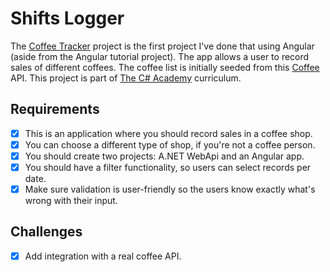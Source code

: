 # Shifts Logger

The [Coffee Tracker](https://www.thecsharpacademy.com/project/32/Coffee%20Tracker) project is the first project I've done that using Angular (aside from the Angular tutorial project). The app allows a user to record sales of different coffees. The coffee list is initially seeded from this [Coffee](https://www.freepublicapis.com/coffee) API. This project is part of [The C# Academy](https://www.thecsharpacademy.com/) curriculum.

## Requirements

- [x] This is an application where you should record sales in a coffee shop.
- [x] You can choose a different type of shop, if you're not a coffee person.
- [x] You should create two projects: A.NET WebApi and an Angular app.
- [x] You should have a filter functionality, so users can select records per date.
- [x] Make sure validation is user-friendly so the users know exactly what's wrong with their input.

## Challenges

- [x] Add integration with a real coffee API.